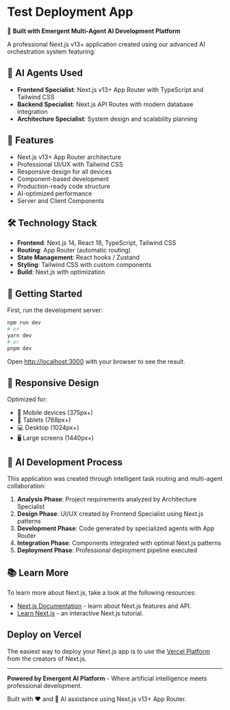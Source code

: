 # Test Deployment App

🤖 **Built with Emergent Multi-Agent AI Development Platform**

A professional Next.js v13+ application created using our advanced AI orchestration system featuring:

## 🎯 AI Agents Used
- **Frontend Specialist**: Next.js v13+ App Router with TypeScript and Tailwind CSS
- **Backend Specialist**: Next.js API Routes with modern database integration  
- **Architecture Specialist**: System design and scalability planning

## 🚀 Features
- Next.js v13+ App Router architecture
- Professional UI/UX with Tailwind CSS
- Responsive design for all devices
- Component-based development
- Production-ready code structure
- AI-optimized performance
- Server and Client Components

## 🛠️ Technology Stack
- **Frontend**: Next.js 14, React 18, TypeScript, Tailwind CSS
- **Routing**: App Router (automatic routing)
- **State Management**: React hooks / Zustand
- **Styling**: Tailwind CSS with custom components
- **Build**: Next.js with optimization

## 🎨 Getting Started

First, run the development server:

```bash
npm run dev
# or
yarn dev
# or
pnpm dev
```

Open [http://localhost:3000](http://localhost:3000) with your browser to see the result.

## 📱 Responsive Design
Optimized for:
- 📱 Mobile devices (375px+)
- 📲 Tablets (768px+)  
- 💻 Desktop (1024px+)
- 🖥️ Large screens (1440px+)

## 🧠 AI Development Process
This application was created through intelligent task routing and multi-agent collaboration:

1. **Analysis Phase**: Project requirements analyzed by Architecture Specialist
2. **Design Phase**: UI/UX created by Frontend Specialist using Next.js patterns
3. **Development Phase**: Code generated by specialized agents with App Router
4. **Integration Phase**: Components integrated with optimal Next.js patterns
5. **Deployment Phase**: Professional deployment pipeline executed

## 📚 Learn More

To learn more about Next.js, take a look at the following resources:

- [Next.js Documentation](https://nextjs.org/docs) - learn about Next.js features and API.
- [Learn Next.js](https://nextjs.org/learn) - an interactive Next.js tutorial.

## Deploy on Vercel

The easiest way to deploy your Next.js app is to use the [Vercel Platform](https://vercel.com/new?utm_medium=default-template&filter=next.js&utm_source=create-next-app&utm_campaign=create-next-app-readme) from the creators of Next.js.

---

**Powered by Emergent AI Platform** - Where artificial intelligence meets professional development.

Built with ❤️ and 🤖 AI assistance using Next.js v13+ App Router.
